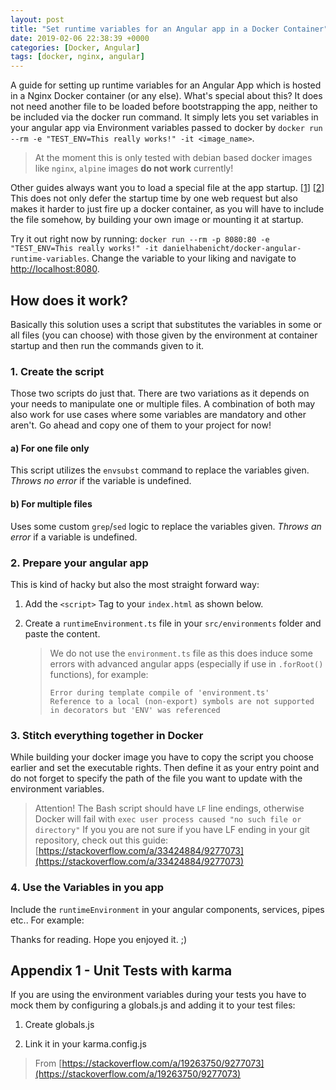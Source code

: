 ```yaml
---
layout: post
title: "Set runtime variables for an Angular app in a Docker Container"
date: 2019-02-06 22:38:39 +0000
categories: [Docker, Angular]
tags: [docker, nginx, angular]
---
```


A guide for setting up runtime variables for an Angular App which is hosted in a Nginx Docker container (or any else).
What's special about this? It does not need another file to be loaded before bootstrapping the app, neither to be included via the docker run command.
It simply lets you set variables in your angular app via Environment variables passed to docker by `docker run --rm -e "TEST_ENV=This really works!" -it <image_name>`.

<!--more-->

> At the moment this is only tested with debian based docker images like `nginx`, `alpine` images **do not work** currently!

Other guides always want you to load a special file at the app startup. [[1]] [[2]] This does not only defer the startup time by one web request but also makes it harder to just fire up a docker container, as you will have to include the file somehow, by building your own image or mounting it at startup.

Try it out right now by running: `docker run --rm -p 8080:80 -e "TEST_ENV=This really works!" -it danielhabenicht/docker-angular-runtime-variables`. Change the variable to your liking and navigate to [http://localhost:8080](http://localhost:8080).

## How does it work?

Basically this solution uses a script that substitutes the variables in some or all files (you can choose) with those given by the environment at container startup and then run the commands given to it.

### 1. Create the script

Those two scripts do just that. There are two variations as it depends on your needs to manipulate one or multiple files. A combination of both may also work for use cases where some variables are mandatory and other aren't. Go ahead and copy one of them to your project for now!

#### a) For one file only

This script utilizes the `envsubst` command to replace the variables given. _Throws no error_ if the variable is undefined.

<script src="http://gist-it.appspot.com/https://github.com/DanielHabenicht/docker-angular-runtime-variables/blob/master/substitute_env_variables.sh"></script>

#### b) For multiple files

Uses some custom `grep`/`sed` logic to replace the variables given. _Throws an error_ if a variable is undefined.

<script src="http://gist-it.appspot.com/https://github.com/DanielHabenicht/docker-angular-runtime-variables/blob/master/substitute_env_variables_multi.sh"></script>

### 2. Prepare your angular app

This is kind of hacky but also the most straight forward way:

1. Add the `<script>` Tag to your `index.html` as shown below.

   <script src="http://gist-it.appspot.com/https://github.com/DanielHabenicht/docker-angular-runtime-variables/blob/master/src/index.html"></script>

2. Create a `runtimeEnvironment.ts` file in your `src/environments` folder and paste the content.

   <script src="http://gist-it.appspot.com/https://github.com/DanielHabenicht/docker-angular-runtime-variables/blob/master/src/environments/runtimeEnvironment.ts"></script>

   > We do not use the `environment.ts` file as this does induce some errors with advanced angular apps (especially if use in `.forRoot()` functions), for example:
   >
   > ```
   > Error during template compile of 'environment.ts'
   > Reference to a local (non-export) symbols are not supported in decorators but 'ENV' was referenced
   > ```

### 3. Stitch everything together in Docker

While building your docker image you have to copy the script you choose earlier and set the executable rights. Then define it as your entry point and do not forget to specify the path of the file you want to update with the environment variables.

> Attention! The Bash script should have `LF` line endings, otherwise Docker will fail with `exec user process caused "no such file or directory"`
> If you you are not sure if you have LF ending in your git repository, check out this guide: [https://stackoverflow.com/a/33424884/9277073](https://stackoverflow.com/a/33424884/9277073)

<script src="http://gist-it.appspot.com/https://github.com/DanielHabenicht/docker-angular-runtime-variables/blob/master/Dockerfile"></script>

### 4. Use the Variables in you app

Include the `runtimeEnvironment` in your angular components, services, pipes etc.. For example:

<script src="http://gist-it.appspot.com/https://github.com/DanielHabenicht/docker-angular-runtime-variables/blob/master/src/app/app.component.ts"></script>

<script src="http://gist-it.appspot.com/https://github.com/DanielHabenicht/docker-angular-runtime-variables/blob/master/src/app/app.component.html"></script>

Thanks for reading. Hope you enjoyed it. ;)

## Appendix 1 - Unit Tests with karma

If you are using the environment variables during your tests you have to mock them by configuring a globals.js and adding it to your test files:

1. Create globals.js

2. Link it in your karma.config.js

> From [https://stackoverflow.com/a/19263750/9277073](https://stackoverflow.com/a/19263750/9277073)

[1]: https://juristr.com/blog/2018/01/ng-app-runtime-config/
[2]: https://www.technouz.com/4746/how-to-use-run-time-environment-variables-in-angular/
